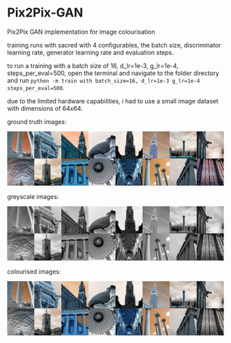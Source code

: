 # Pix2Pix-GAN
Pix2Pix GAN implementation for image colourisation

training runs with sacred with 4 configurables, the batch size, discriminator learning rate, generator learning rate and evaluation steps.



to run a training with a batch size of 16, d_lr=1e-3, g_lr=1e-4, steps_per_eval=500, open the terminal and navigate to the folder directory and run  ```python -m train with batch_size=16, d_lr=1e-3 g_lr=1e-4 steps_per_eval=500```.

due to the limited hardware capabilities, i had to use a small image dataset with dimensions of 64x64.

ground truth images:

<img src="/images/ground_truth.png" alt="gt" >

greyscale images:

<img src="/images/bw.png" alt="bw" >

colourised images:

<img src="/images/colourised.png" alt="colourised" >







